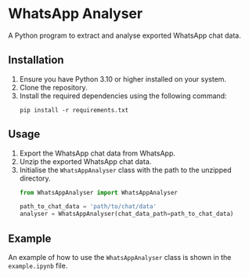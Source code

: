 # WhatsApp Analyser

A Python program to extract and analyse exported WhatsApp chat data.

## Installation

1. Ensure you have Python 3.10 or higher installed on your system.
2. Clone the repository.
3. Install the required dependencies using the following command:
   ```
   pip install -r requirements.txt
   ```

## Usage

1. Export the WhatsApp chat data from WhatsApp.
2. Unzip the exported WhatsApp chat data.
3. Initialise the `WhatsAppAnalyser` class with the path to the unzipped directory.
   ```python
   from WhatsAppAnalyser import WhatsAppAnalyser
   
   path_to_chat_data = 'path/to/chat/data'
   analyser = WhatsAppAnalyser(chat_data_path=path_to_chat_data)
   ```

## Example

An example of how to use the `WhatsAppAnalyser` class is shown in the `example.ipynb` file.